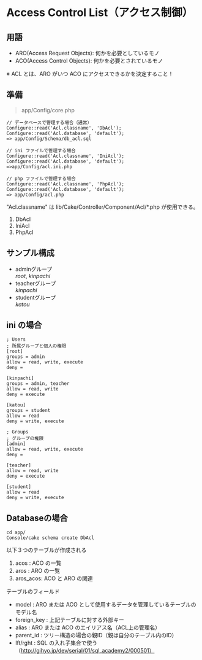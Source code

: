# Access Control List（アクセス制御）

## 用語

- ARO(Access Request Objects): 何かを必要としているモノ
- ACO(Access Control Objects): 何かを必要とされているモノ

※ ACL とは、ARO がいつ ACO にアクセスできるかを決定すること！


## 準備

> app/Config/core.php

```
// データベースで管理する場合（通常）
Configure::read('Acl.classname', 'DbAcl');
Configure::read('Acl.database', 'default');
=> app/Config/Schema/db_acl.sql

// ini ファイルで管理する場合
Configure::read('Acl.classname', 'IniAcl');
Configure::read('Acl.database', 'default');
=>app/Config/acl.ini.php

// php ファイルで管理する場合
Configure::read('Acl.classname', 'PhpAcl');
Configure::read('Acl.database', 'default');
=> app/Config/acl.php
```

"Acl.classname" は lib/Cake/Controller/Component/Acl/*.php が使用できる。

1. DbAcl
1. IniAcl
1. PhpAcl

## サンプル構成

- adminグループ  
*root*, *kinpachi*
- teacherグループ  
*kinpachi*
- studentグループ  
*katou*

## ini の場合

```
; Users
; 所属グループと個人の権限
[root]
groups = admin
allow = read, write, execute
deny = 

[kinpachi]
groups = admin, teacher
allow = read, write
deny = execute

[katou]
groups = student
allow = read
deny = write, execute

; Groups
; グループの権限
[admin]
allow = read, write, execute
deny = 

[teacher]
allow = read, write
deny = execute

[student]
allow = read
deny = write, execute
```

## Databaseの場合

```
cd app/
Console/cake schema create DbAcl
```

以下３つのテーブルが作成される
1. acos 	: ACO の一覧
1. aros 	: ARO の一覧
1. aros_acos: ACO と ARO の関連

テーブルのフィールド

- model		  : ARO または ACO として使用するデータを管理しているテーブルのモデル名
- foreign_key : 上記テーブルに対する外部キー
- alias		  : ARO または ACO のエイリアス名（ACL上の管理名）
- parent_id   : ツリー構造の場合の親ID（親は自分のテーブル内のID）
- lft/rght    : SQL の入れ子集合で使う（http://gihyo.jp/dev/serial/01/sql_academy2/000501）











